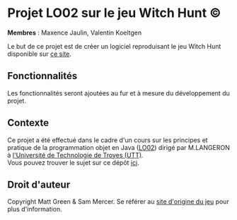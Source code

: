 # Projet LO02 sur le jeu Witch Hunt ©
**Membres** : Maxence Jaulin, Valentin Koeltgen

Le but de ce projet est de créer un logiciel reproduisant le jeu Witch Hunt disponible sur [ce site](http://www.goodlittlegames.co.uk/games/09-witch-hunt.html).

## Fonctionnalités
Les fonctionnalités seront ajoutées au fur et à mesure du développement du projet.

## Contexte
Ce projet a été effectué dans le cadre d'un cours sur les principes et pratique de la programmation objet en Java ([LO02](https://moodle.utt.fr/course/view.php?id=1470)) dirigé par M.LANGERON à [l'Université de Technologie de Troyes (UTT)](https://www.utt.fr).  
Vous pouvez trouver le sujet sur ce dépôt [ici](https://github.com/koeltv/Projet_LO02/blob/master/PROJET%20LO02%20A21-combin%C3%A9.pdf).

## Droit d'auteur  
Copyright Matt Green & Sam Mercer. Se référer au [site d'origine du jeu](http://www.goodlittlegames.co.uk/about-faq.html) pour plus d'information.  
